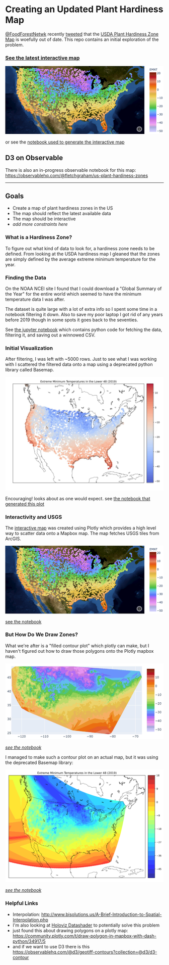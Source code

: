 # Creating an Updated Plant Hardiness Map

[@FoodForestNetwk](https://twitter.com/FoodForestNetwk) recently [tweeted](https://twitter.com/FoodForestNetwk/status/1321995133584318464?s=20) that the [USDA Plant Hardiness Zone Map](https://planthardiness.ars.usda.gov/PHZMWeb/) is woefully out of date. This repo contains an initial exploration of the problem.

### [See the latest interactive map](https://fletchgraham.github.io/hardiness/)

![](img/emnt_2019_scatter.png)

or see the [notebook used to generate the interactive map](hardiness_mapbox_scatter.ipynb)

## D3 on Observable

There is also an in-progress observable notebook for this map: https://observablehq.com/@fletchgraham/us-plant-hardiness-zones

---

## Goals

- Create a map of plant hardiness zones in the US
- The map should reflect the latest available data
- The map should be interactive
- *add more constraints here*

### What is a Hardiness Zone?

To figure out what kind of data to look for, a hardiness zone needs to be defined. From looking at the USDA hardiness map I gleaned that the zones are simply defined by the average extreme minimum temperature for the year.

### Finding the Data

On the NOAA NCEI site I found that I could download a "Global Summary of the Year" for the entire world which seemed to have the minimum temperature data I was after.

The dataset is quite large with a lot of extra info so I spent some time in a notebook filtering it down. Also to save my poor laptop I got rid of any years before 2019 though in some spots it goes back to the seventies.

See [the jupyter notebook](grab_data.ipynb) which contains python code for fetching the data, filtering it, and saving out a winnowed CSV.

### Initial Visualization

After filtering, I was left with ~5000 rows. Just to see what I was working with I scattered the filtered data onto a map using a deprecated python library called Basemap.

![](img/initial_scatter.jpg)

Encouraging! looks about as one would expect. see [the notebook that generated this plot](hardiness_basemap.ipynb)

### Interactivity and USGS

The [interactive map](https://fletchgraham.github.io/hardiness/) was created using Plotly which provides a high level way to scatter data onto a Mapbox map. The map fetches USGS tiles from ArcGIS.

![](img/emnt_2019_scatter.png)

[see the notebook](hardiness_mapbox_scatter.ipynb)

### But How Do We Draw Zones?

What we're after is a "filled contour plot" which plotly can make, but I haven't figured out how to draw those polygons onto the Plotly mapbox map. 

![](img/contour_test.jpg)

[*see the notebook*](hardiness_plotly_contour.ipynb)

I managed to make such a contour plot on an actual map, but it was using the deprecated Basemap library:

![](img/emnt_2019.png)

[*see the notebook*](hardiness_basemap.ipynb)

### Helpful Links

- Interpolation: http://www.bisolutions.us/A-Brief-Introduction-to-Spatial-Interpolation.php
- I'm also looking at [Holoviz Datashader](https://datashader.org/) to potentially solve this problem
- just found this about drawing polygons on a plotly map: https://community.plotly.com/t/draw-polygon-in-mapbox-with-dash-python/34917/5
- and if we want to use D3 there is this https://observablehq.com/@d3/geotiff-contours?collection=@d3/d3-contour





